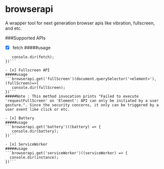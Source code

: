 # browserapi
A wrapper tool for next generation browser apis like vibration, fullscreen, and etc.

###Supported APIs

- [x] fetch
#####usage
```browserapi.get('fetch')((fetch) => {
   console.dir(fetch);
})```

- [x] Fullscreen API
#####usage
```browserapi.get('fullScreen')(document.querySelector('<element>'), (fullScreen)=>{
   console.dir(fullScreen);
})```
#####Note : This method invocation prints "Failed to execute 'requestFullScreen' on 'Element': API can only be initiated by a user gesture.". Since the security concerns, it only can be triggered by a user event like click or etc. 

- [x] Battery
#####usage
```browserapi.get('battery')((battery) => {
   console.dir(battery);
})```

- [x] ServiceWorker
#####usage
```browserapi.get('serviceWorker')((serviceWorker) => {
  console.dir(instance);
})```